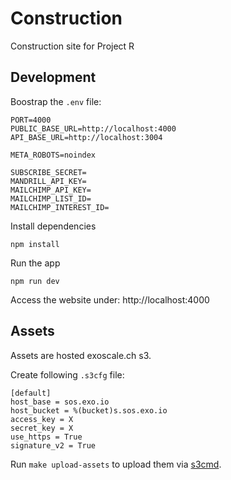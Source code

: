# Construction

Construction site for Project R

## Development

Boostrap the `.env` file:
```
PORT=4000
PUBLIC_BASE_URL=http://localhost:4000
API_BASE_URL=http://localhost:3004

META_ROBOTS=noindex

SUBSCRIBE_SECRET=
MANDRILL_API_KEY=
MAILCHIMP_API_KEY=
MAILCHIMP_LIST_ID=
MAILCHIMP_INTEREST_ID=
```

Install dependencies
```
npm install
```

Run the app
```
npm run dev
```
Access the website under: http://localhost:4000

## Assets

Assets are hosted exoscale.ch s3.

Create following `.s3cfg` file:
```
[default]
host_base = sos.exo.io
host_bucket = %(bucket)s.sos.exo.io
access_key = X
secret_key = X
use_https = True
signature_v2 = True
```

Run `make upload-assets` to upload them via [s3cmd](http://s3tools.org/s3cmd).